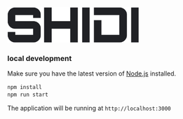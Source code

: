 <img src="public/logo.jpg" width="300" />

### local development

Make sure you have the latest version of [Node.js](https://nodejs.org/en/) installed.

```bash
npm install
npm run start
```

The application will be running at `http://localhost:3000`
